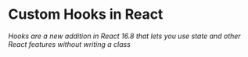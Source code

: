 # Custom Hooks in React

_Hooks are a new addition in React 16.8 that lets you use state and other React features without writing a class_
